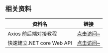 ## 相关资料

| 资料名 | 链接 |
|--------|------|
| Axios 前后端对接教程 | [点击访问~](https://www.bilibili.com/video/BV1rM4m117Ry/?spm_id_from=333.337.search-card.all.click&vd_source=add62b898df8eee08033ca1f70092ef6) |
| 快速建立.NET core Web API | [点击访问~](https://www.bilibili.com/video/BV11E411n74a/?from=search&seid=12974635524049425066&vd_source=add62b898df8eee08033ca1f70092ef6) |